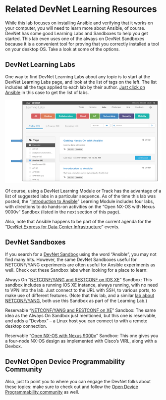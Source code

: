 # Related DevNet Learning Resources

While this lab focuses on installing Ansible and verifying that it works on your computer, you will need to learn more about Ansible, of course. DevNet has some good Learning Labs and Sandboxes to help you get started. This lab even uses one of the always on DevNet Sandboxes because it is a convenient tool for proving that you correctly installed a tool on your desktop OS. Take a look at some of the options.

##  DevNet Learning Labs

One way to find DevNet Learning Labs about any topic is to start at the DevNet Learning Labs page, and look at the list of tags on the left. The list includes all the tags applied to each lab by their author. [Just click on Ansible](https://learninglabs.cisco.com/labs/tags/Ansible/page/1) in this case to get the list of labs.

![alt text](./assets/images/desktop-5-06.png)

Of course, using a DevNet Learning Module or Track has the advantage of a list of suggested labs in a particular sequence. As of the time this lab was posted, the “[Introduction to Ansible](https://learninglabs.cisco.com/modules/sdx-ansible-intro)” Learning Module includes four labs, with directions to do hands-on activities on the “Open NX-OS with Nexus 9000v” Sandbox (listed in the next section of this page).

Also, note that Ansible happens to be part of the current agenda for the “[DevNet Express for Data Center Infrastructure](https://developer.cisco.com/site/devnet/events-contests/events/?utm_source=DevNet_homepage&utm_campaign=mega%20menu%20%3E%20discover%20%3E%20events%20link)” events.

##  DevNet Sandboxes

If you search for a [DevNet Sandbox](https://devnetsandbox.cisco.com/Saml/Index?ReturnUrl=/) using the word “Ansible”, you may not find many hits. However, the same DevNet Sandboxes useful for NETCONF/YANG experiments are often useful for Ansible experiments as well. Check out these Sandbox labs when looking for a place to learn:

   Always On “[NETCONF/YANG and RESTCONF on IOS XE](https://devnetsandbox.cisco.com/RM/Diagram/Index/27d9747a-db48-4565-8d44-df318fce37ad?diagramType=Topology)” Sandbox: This sandbox includes a running IOS XE instance, always running, with no need to VPN into the lab. Just connect to the URL with SSH, to various ports, to make use of different features. (Note that this lab, and a similar [lab about NETCONF/YANG](https://learninglabs.cisco.com:8867/labs/02-netconfyang-04-home-lab-netconf-yang), both use this Sandbox as part of the Learning Lab.)

   Reservable “[NETCONF/YANG and RESTCONF on XE](https://devnetsandbox.cisco.com/RM/Diagram/Index/32b0ae9b-3960-469f-8852-2a03389063d9?diagramType=Topology)” Sandbox: The same idea as the Always On Sandbox just mentioned, but this one is reservable, and adds a “Devbox” – a Linux host you can connect to with a remote desktop connection.

   Reservable “[Open NX-OS with Nexus 9000v](https://devnetsandbox.cisco.com/RM/Diagram/Index/1e9b57ff-9e64-4c68-93e5-f0f0a8c6f22c?diagramType=Topology)” Sandbox: This one gives you a four-node NX-OS design as implemented with Cisco’s VIRL, along with a Devbox.

##  DevNet Open Device Programmability Community

Also, just to point you to where you can engage the DevNet folks about these topics: make sure to check out and follow the [Open Device Programmability community](https://communities.cisco.com/community/developer/odp) as well.
